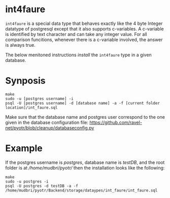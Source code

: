 # int4faure
`int4faure` is a special data type that behaves exactly like the 4 byte Integer datatype of postgresql except that it also supports c-variables. A c-variable is identified by text character and can take any integer value. For all comparison funcitions, whenever there is a c-variable involved, the answer is always true.

The below menitoned instructions _install_ the `int4faure` type in a given database.

# Synposis
```
make
sudo -u [postgres username] -i
psql -U [postgres username] -d [database name] -a -f [current folder location]/int_faure.sql
```
Make sure that the database name and postgres user correspond to the one given in the database configuration file: https://github.com/ravel-net/pyotr/blob/cleanup/databaseconfig.py

# Example
If the postgres username is _postgres_, database name is _testDB_, and the root folder is at _/home/mudbri/pyotr/_ then the installation looks like the following: 
```
make
sudo -u postgres -i
psql -U postgres -d testDB -a -f /home/mudbri/pyotr/Backend/storage/dataypes/int_faure/int_faure.sql
```
